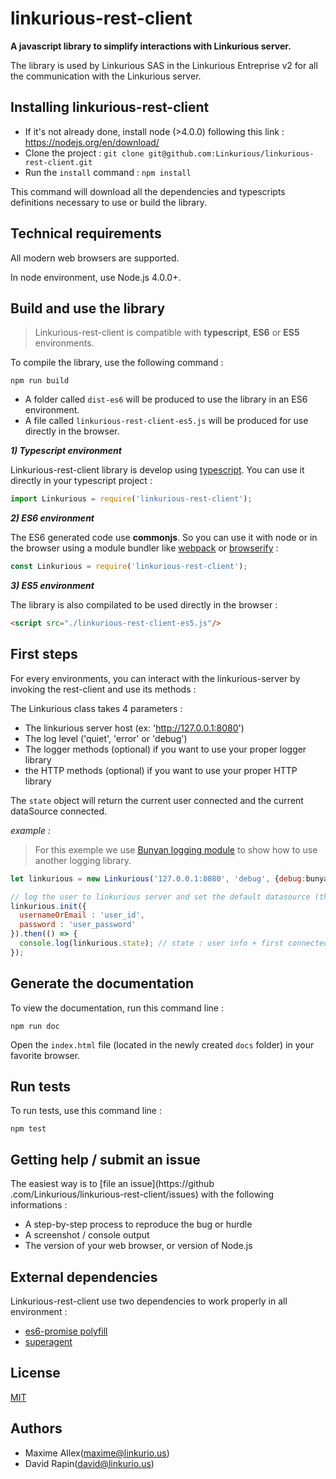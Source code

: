 # linkurious-rest-client

**A javascript library to simplify interactions with Linkurious server.**

The library is used by Linkurious SAS in the Linkurious Entreprise v2 for all the communication
with the Linkurious server.

## Installing linkurious-rest-client

* If it's not already done, install node (>4.0.0) following this link : https://nodejs.org/en/download/
* Clone the project : `git clone git@github.com:Linkurious/linkurious-rest-client.git`
* Run the `install` command : `npm install`

This command will download all the dependencies and typescripts definitions necessary to
use or build the library.

## Technical requirements
All modern web browsers are supported.

In node environment, use Node.js 4.0.0+.

## Build and use the library

> Linkurious-rest-client is compatible with **typescript**, **ES6** or **ES5** environments.

To compile the library, use the following command :
```
npm run build
```
* A folder called `dist-es6` will be produced to use the library in an ES6 environment.
* A file called `linkurious-rest-client-es5.js` will be produced for use directly in the browser.

**_1) Typescript environment_**

Linkurious-rest-client library is develop using [typescript](http://www.typescriptlang.org/). You
 can use it directly in your typescript project :

```javascript
import Linkurious = require('linkurious-rest-client');
```

**_2) ES6 environment_**

The ES6 generated code use **commonjs**. So you can use it with node or in the browser using a
module bundler like [webpack](https://webpack.github.io/) or [browserify](http://browserify.org/) :

```javascript
const Linkurious = require('linkurious-rest-client');
```

**_3) ES5 environment_**

The library is also compilated to be used directly in the browser :

```html
<script src="./linkurious-rest-client-es5.js"/>
```

## First steps

For every environments, you can interact with the linkurious-server by invoking the
rest-client and use its methods :

The Linkurious class takes 4 parameters :
* The linkurious server host (ex: 'http://127.0.0.1:8080')
* The log level ('quiet', 'error' or 'debug')
* The logger methods (optional) if you want to use your proper logger library
* the HTTP methods (optional) if you want to use your proper HTTP library

The `state` object will return the current user connected and the current dataSource connected.

*example :*
> For this exemple we use [Bunyan logging module](https://github.com/trentm/node-bunyan) to show
how to use another logging library.

```javascript
let linkurious = new Linkurious('127.0.0.1:8080', 'debug', {debug:bunyan.debug, error:bunyan.error});

// log the user to linkurious server and set the default datasource (the first datasource connected)
linkurious.init({
  usernameOrEmail : 'user_id',
  password : 'user_password'
}).then(() => {
  console.log(linkurious.state); // state : user info + first connected datasource infos
});

```

## Generate the documentation

To view the documentation, run this command line :
```
npm run doc
```
Open the `index.html` file (located in the newly created `docs` folder) in your favorite browser.

## Run tests

To run tests, use this command line :

```
npm test
```

## Getting help / submit an issue

The easiest way is to [file an issue](https://github
.com/Linkurious/linkurious-rest-client/issues) with the following informations :

* A step-by-step process to reproduce the bug or hurdle
* A screenshot / console output
* The version of your web browser, or version of Node.js

## External dependencies

Linkurious-rest-client use two dependencies to work properly in all environment :

* [es6-promise polyfill](https://github.com/stefanpenner/es6-promise)
* [superagent](https://github.com/visionmedia/superagent)

## License
[MIT](https://opensource.org/licenses/MIT)


## Authors
* Maxime Allex([maxime@linkurio.us](maxime@linkurio.us))
* David Rapin([david@linkurio.us](david@linkurio.us))
